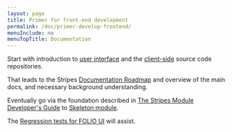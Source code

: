 ```yaml
---
layout: page
title: Primer for front-end development
permalink: /doc/primer-develop-frontend/
menuInclude: no
menuTopTitle: Documentation
---
```


Start with introduction to [user interface](/doc/#user-interface)
and the [client-side](/source-code/#client-side) source code repositories.

That leads to the Stripes [Documentation Roadmap](https://github.com/folio-org/stripes-core/blob/master/README.md#documentation-roadmap) and overview of the main docs, and necessary background understanding.

Eventually go via the foundation described in
[The Stripes Module Developer's Guide](https://github.com/folio-org/stripes-core/blob/master/doc/dev-guide.md)
to
[Skeleton module](https://github.com/folio-org/stripes-core/blob/master/doc/dev-guide.md#skeleton-module).

The [Regression tests for FOLIO UI](https://github.com/folio-org/ui-testing) will assist.
